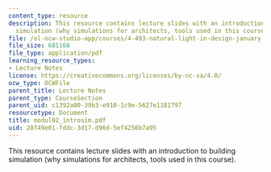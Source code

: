 ```yaml
---
content_type: resource
description: This resource contains lecture slides with an introduction to building
  simulation (why simulations for architects, tools used in this course).
file: /ol-ocw-studio-app/courses/4-493-natural-light-in-design-january-iap-2006/28f49e01fddc3d17d96d5ef4256b7a95_modul02_introsim.pdf
file_size: 681168
file_type: application/pdf
learning_resource_types:
- Lecture Notes
license: https://creativecommons.org/licenses/by-nc-sa/4.0/
ocw_type: OCWFile
parent_title: Lecture Notes
parent_type: CourseSection
parent_uid: c1392a00-39b3-e910-1c9e-5627e1181797
resourcetype: Document
title: modul02_introsim.pdf
uid: 28f49e01-fddc-3d17-d96d-5ef4256b7a95
---
```

This resource contains lecture slides with an introduction to building simulation (why simulations for architects, tools used in this course).